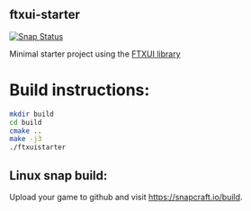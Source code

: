 ftxui-starter
-------------
[![Snap Status](https://build.snapcraft.io/badge/ArthurSonzogni/ftxui-starter.svg)](https://build.snapcraft.io/user/ArthurSonzogni/ftxui-starter)

Minimal starter project using the [FTXUI library](https://github.com/ArthurSonzogni/ftxui)


# Build instructions:
~~~bash
mkdir build
cd build
cmake ..
make -j3
./ftxuistarter
~~~

## Linux snap build:
Upload your game to github and visit https://snapcraft.io/build.
